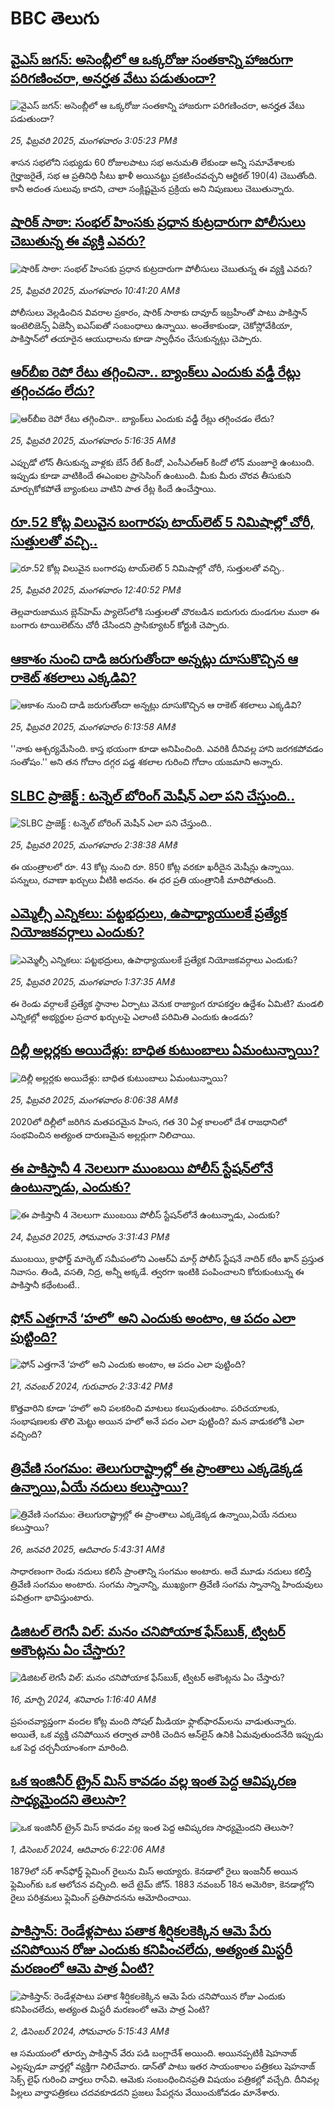 # BBC తెలుగు## [వైఎస్ జగన్: అసెంబ్లీలో ఆ ఒక్కరోజు సంతకాన్ని హాజరుగా పరిగణించరా, అనర్హత వేటు పడుతుందా?](https://www.bbc.com/telugu/articles/ckg8x8zxj5no?at_campaign=githubrss)![వైఎస్ జగన్: అసెంబ్లీలో ఆ ఒక్కరోజు సంతకాన్ని హాజరుగా పరిగణించరా, అనర్హత వేటు పడుతుందా?](https://ichef.bbci.co.uk/ace/standard/240/cpsprodpb/988e/live/69778d50-f384-11ef-9e61-71ee71f26eb1.jpg)_25, ఫిబ్రవరి 2025, మంగళవారం 3:05:23 PMకి_శాసన సభలోని సభ్యుడు 60 రోజులపాటు సభ అనుమతి లేకుండా అన్ని సమావేశాలకు గైర్హాజరైతే, సభ ఆ ప్రతినిధి సీటు ఖాళీ అయినట్టు ప్రకటించవచ్చని ఆర్టికల్ 190(4) చెబుతోంది. కానీ అదంత సులువు కాదని, చాలా సంక్లిష్టమైన ప్రక్రియ అని నిపుణులు చెబుతున్నారు.## [షారిక్ సాఠా: సంభల్ హింసకు ప్రధాన కుట్రదారుగా పోలీసులు చెబుతున్న ఈ వ్యక్తి ఎవరు?](https://www.bbc.com/telugu/articles/cwye4l9nx1po?at_campaign=githubrss)![షారిక్ సాఠా: సంభల్ హింసకు ప్రధాన కుట్రదారుగా పోలీసులు చెబుతున్న ఈ వ్యక్తి ఎవరు?](https://ichef.bbci.co.uk/ace/standard/240/cpsprodpb/8385/live/8cc11600-f140-11ef-8c03-7dfdbeeb2526.jpg)_25, ఫిబ్రవరి 2025, మంగళవారం 10:41:20 AMకి_పోలీసులు వెల్లడించిన వివరాల ప్రకారం, షారిక్ సాఠాకు దావూద్ ఇబ్రహీంతో పాటు పాకిస్తాన్ ఇంటెలిజెన్స్ ఏజెన్సీ ఐఎస్‌ఐతో సంబంధాలు ఉన్నాయి. అంతేకాకుండా,  చెకోస్లోవేకియా, పాకిస్తాన్‌లో తయారైన ఆయుధాలను కూడా స్వాధీనం చేసుకున్నట్లు చెప్పారు.## [ఆర్‌బీఐ రెపో రేటు తగ్గించినా.. బ్యాంక్‌లు ఎందుకు వడ్డీ రేట్లు తగ్గించడం లేదు?](https://www.bbc.com/telugu/articles/cg4kzgdg2xzo?at_campaign=githubrss)![ఆర్‌బీఐ రెపో రేటు తగ్గించినా.. బ్యాంక్‌లు ఎందుకు వడ్డీ రేట్లు తగ్గించడం లేదు?](https://ichef.bbci.co.uk/ace/standard/240/cpsprodpb/7fd1/live/e372df60-f334-11ef-aa75-e3da4c155da4.jpg)_25, ఫిబ్రవరి 2025, మంగళవారం 5:16:35 AMకి_ఎప్పుడో లోన్ తీసుకున్న వాళ్లకు బేస్ రేట్ కిందో, ఎంసీఎల్ఆర్ కిందో లోన్ మంజూరై ఉంటుంది. ఇప్పుడు కూడా వాటికిందే ఈఎంఐల ప్రాసెసింగ్ ఉంటుంది. మీకు మీరు చొరవ తీసుకుని మార్చుకోకపోతే బ్యాంకులు వాటిని పాత రేట్ల కిందే ఉంచేస్తాయి.## [రూ.52 కోట్ల విలువైన బంగారపు టాయ్‌లెట్‌ 5 నిమిషాల్లో చోరీ, సుత్తులతో వచ్చి..](https://www.bbc.com/telugu/articles/c39v10w820no?at_campaign=githubrss)![రూ.52 కోట్ల విలువైన బంగారపు టాయ్‌లెట్‌ 5 నిమిషాల్లో చోరీ, సుత్తులతో వచ్చి..](https://ichef.bbci.co.uk/ace/standard/240/cpsprodpb/1f72/live/eb920b60-f368-11ef-896e-d7e7fb1719a4.jpg)_25, ఫిబ్రవరి 2025, మంగళవారం 12:40:52 PMకి_తెల్లవారుజామున బ్లెన్‌‌హెమ్ ప్యాలెస్‌లోకి సుత్తులతో చొరబడిన ఐదుగురు దుండగుల ముఠా ఈ బంగారు టాయిలెట్‌ను చోరీ చేసిందని ప్రాసిక్యూటర్ కోర్టుకి చెప్పారు.## [ఆకాశం నుంచి దాడి జరుగుతోందా అన్నట్లు దూసుకొచ్చిన ఆ రాకెట్ శకలాలు ఎక్కడివి? ](https://www.bbc.com/telugu/articles/cly8ny9x8gdo?at_campaign=githubrss)![ఆకాశం నుంచి దాడి జరుగుతోందా అన్నట్లు దూసుకొచ్చిన ఆ రాకెట్ శకలాలు ఎక్కడివి? ](https://ichef.bbci.co.uk/ace/standard/240/cpsprodpb/3138/live/6b405db0-f348-11ef-896e-d7e7fb1719a4.jpg)_25, ఫిబ్రవరి 2025, మంగళవారం 6:13:58 AMకి_''నాకు ఆశ్చర్యమేసింది. కాస్త భయంగా కూడా అనిపించింది. ఎవరికి దీనివల్ల హాని జరగకపోవడం సంతోషం.'' అని తన గోదాం దగ్గర పడ్డ శకలాల గురించి గోదాం యజమాని అన్నారు.## [SLBC ప్రాజెక్ట్ : టన్నెల్ బోరింగ్ మెషీన్ ఎలా పని చేస్తుంది.. ](https://www.bbc.com/telugu/articles/c8rkjzrnrmeo?at_campaign=githubrss)![SLBC ప్రాజెక్ట్ : టన్నెల్ బోరింగ్ మెషీన్ ఎలా పని చేస్తుంది.. ](https://ichef.bbci.co.uk/ace/standard/240/cpsprodpb/e487/live/c3ab8cb0-f314-11ef-b85a-3339f96e8b84.png)_25, ఫిబ్రవరి 2025, మంగళవారం 2:38:38 AMకి_ఈ యంత్రాలలో రూ. 43 కోట్ల నుంచి రూ. 850 కోట్ల వరకూ ఖరీదైన మెషీన్లు ఉన్నాయి. పన్నులు, రవాణా ఖర్చులు వీటికి అదనం. ఈ ధర ప్రతి యంత్రానికీ మారిపోతుంది.## [ఎమ్మెల్సీ ఎన్నికలు: పట్టభద్రులు, ఉపాధ్యాయులకే ప్రత్యేక నియోజకవర్గాలు ఎందుకు?](https://www.bbc.com/telugu/articles/c62x3lnxxlgo?at_campaign=githubrss)![ఎమ్మెల్సీ ఎన్నికలు: పట్టభద్రులు, ఉపాధ్యాయులకే ప్రత్యేక నియోజకవర్గాలు ఎందుకు?](https://ichef.bbci.co.uk/ace/standard/240/cpsprodpb/050a/live/8e6f2d50-f2c3-11ef-896e-d7e7fb1719a4.jpg)_25, ఫిబ్రవరి 2025, మంగళవారం 1:37:35 AMకి_ఈ రెండు వర్గాలకే ప్రత్యేక స్థానాల ఏర్పాటు వెనుక రాజ్యాంగ రూపకర్తల ఉద్దేశం ఏమిటి? మండలి ఎన్నికల్లో అభ్యర్థుల ప్రచార ఖర్చులపై ఎలాంటి పరిమితి ఎందుకు ఉండదు?## [దిల్లీ అల్లర్లకు అయిదేళ్లు: బాధిత కుటుంబాలు ఏమంటున్నాయి? ](https://www.bbc.com/telugu/articles/c93kqy6n1kqo?at_campaign=githubrss)![దిల్లీ అల్లర్లకు అయిదేళ్లు: బాధిత కుటుంబాలు ఏమంటున్నాయి? ](https://ichef.bbci.co.uk/ace/standard/240/cpsprodpb/386a/live/b18a3c40-f34e-11ef-8c03-7dfdbeeb2526.jpg)_25, ఫిబ్రవరి 2025, మంగళవారం 8:06:38 AMకి_2020లో దిల్లీలో జరిగిన మతపరమైన హింస, గత 30 ఏళ్ల కాలంలో దేశ రాజధానిలో సంభవించిన అత్యంత దారుణమైన అల్లర్లుగా నిలిచాయి.## [ఈ పాకిస్తానీ 4 నెలలుగా ముంబయి పోలీస్ స్టేషన్‌లోనే ఉంటున్నాడు, ఎందుకు? ](https://www.bbc.com/telugu/articles/ce8ynwj7ez9o?at_campaign=githubrss)![ఈ పాకిస్తానీ 4 నెలలుగా ముంబయి పోలీస్ స్టేషన్‌లోనే ఉంటున్నాడు, ఎందుకు? ](https://ichef.bbci.co.uk/ace/standard/240/cpsprodpb/2479/live/e62837a0-f2c1-11ef-9a3d-a9193161aa19.jpg)_24, ఫిబ్రవరి 2025, సోమవారం 3:31:43 PMకి_ముంబయి, క్రాఫోర్డ్ మార్కెట్ సమీపంలోని ఎంఆర్ఏ మార్గ్ పోలీస్ స్టేషనే నాదిర్ కరీం ఖాన్ ప్రస్తుత నివాసం. తిండి, వసతి, నిద్ర, అన్నీ అక్కడే. త్వరగా ఇంటికి పంపించాలని కోరుకుంటున్న ఈ పాకిస్తానీ కథేంటంటే..## [ఫోన్ ఎత్తగానే ‘హలో’ అని ఎందుకు అంటాం, ఆ పదం ఎలా పుట్టింది?](https://www.bbc.com/telugu/articles/cgj7x7gdjq4o?at_campaign=githubrss)![ఫోన్ ఎత్తగానే ‘హలో’ అని ఎందుకు అంటాం, ఆ పదం ఎలా పుట్టింది?](https://ichef.bbci.co.uk/ace/standard/240/cpsprodpb/0618/live/7a20ebb0-a807-11ef-b21e-5359bd56d02f.jpg)_21, నవంబర్ 2024, గురువారం 2:33:42 PMకి_కొత్తవారిని కూడా ‘హలో’ అని పలకరించి మాటలు కలుపుతుంటాం.  పరిచయాలకు, సంభాషణలకు తొలి మెట్టు అయిన హలో అనే పదం ఎలా పుట్టింది? మన వాడుకలోకి ఎలా వచ్చింది?## [త్రివేణి సంగమం: తెలుగురాష్ట్రాల్లో ఈ ప్రాంతాలు ఎక్కడెక్కడ ఉన్నాయి,ఏయే నదులు కలుస్తాయి? ](https://www.bbc.com/telugu/articles/cz7elrr17jeo?at_campaign=githubrss)![త్రివేణి సంగమం: తెలుగురాష్ట్రాల్లో ఈ ప్రాంతాలు ఎక్కడెక్కడ ఉన్నాయి,ఏయే నదులు కలుస్తాయి? ](https://ichef.bbci.co.uk/ace/standard/240/cpsprodpb/9dad/live/7f50e780-da42-11ef-a37f-eba91255dc3d.jpg)_26, జనవరి 2025, ఆదివారం 5:43:31 AMకి_సాధారణంగా రెండు నదులు కలిసే ప్రాంతాన్ని సంగమం అంటారు. అదే మూడు నదులు కలిస్తే త్రివేణి సంగమం అంటారు. సంగమ స్నానాన్ని, ముఖ్యంగా త్రివేణి సంగమ స్నానాన్ని హిందువులు పవిత్రంగా భావిస్తుంటారు.## [డిజిటల్ లెగసీ విల్: మనం చనిపోయాక ఫేస్‌బుక్, ట్విటర్‌ అకౌంట్లను ఏం చేస్తారు?](https://www.bbc.com/telugu/articles/cx0zl1qeyq2o?at_campaign=githubrss)![డిజిటల్ లెగసీ విల్: మనం చనిపోయాక ఫేస్‌బుక్, ట్విటర్‌ అకౌంట్లను ఏం చేస్తారు?](https://ichef.bbci.co.uk/ace/standard/240/cpsprodpb/bea2/live/2323ffd0-e2d4-11ee-9410-0f893255c2a0.jpg)_16, మార్చి 2024, శనివారం 1:16:40 AMకి_ప్రపంచవ్యాప్తంగా వందల కోట్ల మంది సోషల్ మీడియా ఫ్లాట్‌ఫారమ్‌లను వాడుతున్నారు. అయితే, ఒక వ్యక్తి చనిపోయిన తర్వాత వారికి చెందిన ఆన్‌లైన్ ఉనికి ఏమవుతుందనేది ఇప్పుడు ఒక పెద్ద చర్చనీయాంశంగా మారింది.## [ఒక ఇంజినీర్ ట్రైన్ మిస్ కావడం వల్ల ఇంత పెద్ద ఆవిష్కరణ సాధ్యమైందని తెలుసా?](https://www.bbc.com/telugu/articles/c774y4mdrgdo?at_campaign=githubrss)![ఒక ఇంజినీర్ ట్రైన్ మిస్ కావడం వల్ల ఇంత పెద్ద ఆవిష్కరణ సాధ్యమైందని తెలుసా?](https://ichef.bbci.co.uk/ace/standard/240/cpsprodpb/d07c/live/d2f92490-ab19-11ef-8264-5f9791599833.jpg)_1, డిసెంబర్ 2024, ఆదివారం 6:22:06 AMకి_1879లో సర్ శాన్‌ఫోర్డ్ ఫ్లెమింగ్ రైలును మిస్ అయ్యారు. కెనడాలో రైలు ఇంజనీర్ అయిన ఫ్లెమింగ్‌కు ఒక ఆలోచన వచ్చింది. అదే టైమ్ జోన్‌. 
1883 నవంబర్ 18న అమెరికా, కెనడాల్లోని రైలు పరిశ్రమలు ఫ్లెమింగ్ ప్రతిపాదనను ఆమోదించాయి.## [పాకిస్తాన్: రెండేళ్లపాటు పతాక శీర్షికలకెక్కిన ఆమె పేరు  చనిపోయిన రోజు ఎందుకు కనిపించలేదు,  అత్యంత మిస్టరీ మరణంలో ఆమె పాత్ర ఏంటి? ](https://www.bbc.com/telugu/articles/c33dnv8l5yro?at_campaign=githubrss)![పాకిస్తాన్: రెండేళ్లపాటు పతాక శీర్షికలకెక్కిన ఆమె పేరు  చనిపోయిన రోజు ఎందుకు కనిపించలేదు,  అత్యంత మిస్టరీ మరణంలో ఆమె పాత్ర ఏంటి? ](https://ichef.bbci.co.uk/ace/standard/240/cpsprodpb/62a1/live/cea16000-aff7-11ef-bdf5-b7cb2fa86e10.png)_2, డిసెంబర్ 2024, సోమవారం 5:15:43 AMకి_ఆ సమయంలో తూర్పు పాకిస్తాన్ వేరు పడి బంగ్లాదేశ్ అయింది. అయినప్పటికీ షెహనాజ్ ఎల్లప్పుడూ వార్తల్లో వ్యక్తిగా నిలిచేవారు. డాన్‌తో పాటు ఇతర సాయంకాలం పత్రికలు షెహనాజ్ సెక్స్ లైఫ్ గురించి వార్తలు రాసేవి. ఆమెకు సంబంధించినప్రతి విషయం పత్రికల్లో వచ్చేది. దీనివల్ల పిల్లలు వార్తాపత్రికలు చదవకూడదని ప్రజలు పేపర్లను వేయించుకోవడం మానేశారు.